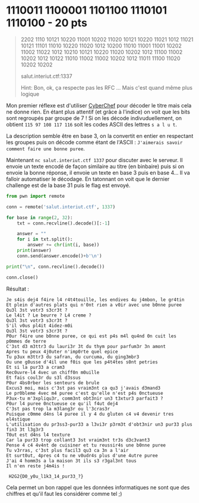 # 1110011 1100001 1101100 1110101 1110100 - 20 pts

>  2202 1110 10121 10220 11001 10202 11020 10121 10220 11021 1012  11021 10121 11101 11010 10220 11020 1012 10200 11010 11001 11001 10202  11002 11022 1012 10210 10121 10220 11020 10202 1012 11100 11002 10202  1012 10122 11010 11002 11002 10202 1012 11011 11100 11020 10202 10202
>
> salut.interiut.ctf:1337
>
> Hint: Bon, ok, ça respecte pas les RFC ... Mais c'est quand même plus logique

Mon premier réflexe est d'utiliser [CyberChef](https://gchq.github.io/CyberChef/) pour décoder le titre mais cela ne donne rien. En étant plus attentif (et grâce à l'indice) on voit que les bits sont regroupés par groupe de 7 ! Si on les décode indivuduellement, on obtient `115 97 108 117 116` soit les codes ASCII des lettres `s a l u t`.

La description semble être en base 3, on la convertit en entier en respectant les groupes puis on décode comme étant de l'ASCII : `J'aimerais savoir comment faire une bonne puree`.

Maintenant `nc salut.interiut.ctf 1337` pour discuter avec le serveur. Il envoie un texte encodé de façon similaire au titre (en binbaire) puis si on envoie la bonne réponse, il envoie un texte en base 3 puis en base 4... Il va falloir automatiser le décodage. En tatonnant on voit que le dernier challenge est de la base 31 puis le flag est envoyé.

```python
from pwn import remote

conn = remote('salut.interiut.ctf', 1337)

for base in range(2, 32):
    txt = conn.recvline().decode()[:-1]

    answer = ""
    for i in txt.split():
        answer += chr(int(i, base))
    print(answer)
    conn.send(answer.encode()+b'\n')

print("\n", conn.recvline().decode())

conn.close()
```

Résultat :

```
Je s4is dej4 f4ire l4 r4t4touille, les endives 4u j4mbon, le gr4tin
Et plein d'autres plats qui n'0nt rien a v0ir avec une b0nne puree
Qu3l 3st votr3 s3cr3t ?
Le l4it ? Le beurre ? L4 creme ?
Qu3l 3st votr3 s3cr3t ?
S'il v0us pl4it 4idez-m0i
Qu3l 3st votr3 s3cr3t ?
P0ur f4ire une b0nne puree, ce qui est p4s m4l qu4nd 0n cuit les p0mmes de terre
C'3st d3 m3ttr3 du lauri3r 3t du thym pour parfum3r 3n amont
Apres tu peux 4j0uter n'imp0rte quel epice
Tu p3ux m3ttr3 du safran, du curcuma, du ging3mbr3
Ou une g0usse d'4il une f0is que les p4t4tes s0nt petries
Et si la pur33 a cram3
Rec0uvre-l4 4vec un chiff0n m0uille
Et fais coul3r du s3l d3ssus
P0ur 4bs0rber les senteurs de brule
Excus3 moi, mais c'3st pas vraim3nt ca qu3 j'avais d3mand3
Le pr0bleme 4vec m4 puree c'est qu'elle n'est p4s 0nctueuse
P3ux-tu m'3xpliqu3r, comm3nt obt3nir un3 t3xtur3 parfait3 ?
P0ur l4 puree 0nctueuse ce qu'il f4ut dej4
C'3st pas trop la m3lang3r ou l'3cras3r
Puisque c0mme d4ns l4 puree il y 4 du gluten c4 v4 devenir tres el4stique
L'utilisation du pr3ss3-pur33 a l3vi3r p3rm3t d'obt3nir un3 pur33 plus fin3 3t l3g3r3
T0ut est d4ns l4 texture
Car la pur33 trop collant3 3st vraim3nt tr3s d3c3vant3
Pense 4 c4 4v4nt de cuisiner et tu reussir4s une b0nne puree
Tu v3rras, c'3st plus facil3 qu3 ca 3n a l'air
Et surt0ut, 4pres c4 tu ne v0udr4s plus d'une 4utre puree
J'ai 4 homm3s a la maison 3t ils s3 r3gal3nt tous
Il n'en reste j4m4is !

 H2G2{D0_y0u_l1k3_14_pur33_?}
```

Cela permet un bon rappel que les données informatiques ne sont que des chiffres et qu'il faut les considérer comme tel ;)